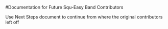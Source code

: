 #Documentation for Future Squ-Easy Band Contributors

Use Next Steps document to continue from where the original contributors left off
